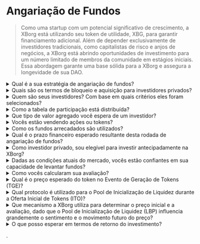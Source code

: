 # Angariação de Fundos

> Como uma startup com um potencial significativo de crescimento, a XBorg está utilizando seu token de utilidade, XBG, para garantir financiamento adicional. Além de depender exclusivamente de investidores tradicionais, como capitalistas de risco e anjos de negócios, a XBorg está abrindo oportunidades de investimento para um número limitado de membros da comunidade em estágios iniciais. Essa abordagem garante uma base sólida para a XBorg e assegura a longevidade de sua DAO.

<details>

<summary>Qual é a sua estratégia de angariação de fundos?</summary>

Nosso objetivo ao levantar capital é facilitar o crescimento e cobrir as despesas mensais da equipe. Estamos atentos para não levantar mais fundos do que o necessário e priorizamos o valor em vez da quantidade de capital. Atualmente, a XBorg possui uma posição financeira sólida, com uma reserva de 20 meses, e, portanto, não há necessidade urgente de levantar fundos adicionais.

#### Rodada estratégica

* Data: Verão de 2022
* Valor arrecadado: $1 milhão
* Avaliação: $25 milhões

#### Rodada semente

* Data: Abril a setembro de 2023
* Valor: $5 milhões
* Avaliação: $45-55 milhões

À medida que nos preparamos para lançar nosso token, nosso plano atual não inclui levantar fundos adicionais. No entanto, permanecemos abertos a ajustar nossa estratégia com base na tração que observamos com o protocolo e quaisquer necessidades potenciais de contratações adicionais. No final, decidiremos com base no que for melhor para o crescimento e sucesso de longo prazo da XBorg.

</details>

<details>

<summary>Quais são os termos de bloqueio e aquisição para investidores privados?</summary>

Os investidores privados terão 10% de seus tokens desbloqueados no Evento de Geração de Tokens (TGE), seguido por um período de bloqueio de 3 meses. Após o período de bloqueio, os tokens restantes serão adquiridos ao longo de 18 meses.

É importante lembrar que nossa abordagem pode estar sujeita a alterações com base nos requisitos específicos das exchanges com as quais nos envolvemos. Não é incomum que exchanges de primeira linha tenham influência na tokenomics e no cronograma de aquisição/bloqueio de um determinado token, e podemos precisar ajustar nossa estratégia para atender aos seus padrões.

</details>

<details>

<summary>Quem são seus investidores? Com base em quais critérios eles foram selecionados?</summary>

Fomos meticulosos na seleção de nossos investidores para a rodada inicial de financiamento, priorizando aqueles que trazem mais do que apenas capital financeiro, mas também agregam valor significativo à XBorg de outras maneiras. Nossos investidores vêm de uma variedade de origens, incluindo:

* Aave e Lens Protocol: Profissionais dessas empresas trazem experiência profunda em tecnologia blockchain e criptomoedas.
* Yield Guild Games: Experiência em economias virtuais e jogos baseados em blockchain.
* ESL/Face it, Faze, G2: Representam alguns dos maiores nomes da indústria de esports, oferecendo insights e redes de contatos no mundo dos jogos competitivos.
* Ethereum France, Consensys: Esses colaboradores têm amplo conhecimento em Ethereum e desenvolvimento de blockchain.
* French Esports: Possui um forte entendimento do cenário de esports na França.
* Savvy Games: Especialistas em desenvolvimento e estratégia de jogos.

</details>

<details>

<summary>Como a tabela de participação está distribuída?</summary>

Para a rodada estratégica, implementamos um limite de $50.000 por investimento para garantir uma distribuição justa na tabela de participação.

</details>

<details>

<summary>Que tipo de valor agregado você espera de um investidor?</summary>

Um investidor pode agregar um valor significativo à XBorg, trazendo orientação estratégica, mentoria e suporte financeiro além do investimento inicial. Os investidores podem oferecer insights sobre o cenário competitivo, tendências do setor e oportunidades de crescimento potenciais que podem não ser imediatamente aparentes para a equipe da XBorg. Eles também podem fornecer acesso às suas redes e recursos, incluindo apresentações a possíveis parceiros, consultores e clientes. Isso pode ajudar a XBorg a construir sua base de usuários, estabelecer parcerias e expandir sua presença no mercado.

Além do suporte financeiro, os investidores também podem trazer credibilidade e validação para a XBorg, o que pode ser fundamental em uma indústria competitiva e em constante evolução. Isso pode ajudar a XBorg a se destacar entre seus pares, atrair investimentos adicionais e construir uma forte reputação de marca.

No geral, os investidores podem oferecer uma riqueza de conhecimento, expertise e recursos para ajudar a XBorg a ter sucesso a longo prazo. Eles podem fornecer valor além do capital e ajudar a XBorg a enfrentar os desafios de uma indústria dinâmica e em constante evolução.

</details>

<details>

<summary>Vocês estão vendendo ações ou tokens?</summary>

Até o momento, a XBorg só vendeu tokens sem oferecer ações para venda. Atualmente, os únicos acionistas da empresa são a SwissBorg e o fundador da XBorg. Essa abordagem foi escolhida deliberadamente para garantir um foco direcionado na valorização para a empresa, sem diluir a atenção ou os recursos distribuindo ações.

</details>

<details>

<summary>Como os fundos arrecadados são utilizados?</summary>

Estamos levantando uma rodada semente de $5 milhões. Os fundos arrecadados serão alocados da seguinte forma e serão gastos ao longo de três anos.

* Desenvolvimento técnico: 60% ($3.000.000) dos fundos serão alocados para desenvolvimento técnico e custos de infraestrutura. Isso representa o custo de 10 engenheiros em tempo integral por três anos, com um salário médio de mercado de $7.000 por mês.
* Marketing: 20% ($1.000.000) dos fundos serão alocados para despesas de marketing, campanhas com influenciadores, relações públicas, oportunidades de patrocínio e eventos.
* Liquidez e listagens em exchanges: 10% ($500.000) dos fundos serão alocados para pagamentos de listagem em exchanges e provisão de liquidez.
* Custos operacionais: 10% ($500.000) dos fundos serão alocados para aluguel de escritório, honorários advocatícios e assinaturas de software.
* O tesouro atual cobre os custos de RH não técnicos.

</details>

<details>

<summary>Qual é o prazo financeiro esperado resultante desta rodada de angariação de fundos?</summary>

Os fundos arrecadados nesta rodada devem fornecer à XBorg um prazo financeiro de aproximadamente três anos. Isso significa que antecipamos que os recursos obtidos sustentarão nossas operações e estratégias de crescimento durante esse período.

</details>

<details>

<summary>Como investidor privado, sou elegível para investir antecipadamente na XBorg?</summary>

A XBorg oferece oportunidades de investimento antecipado principalmente a investidores estratégicos com ampla experiência em jogos, esports e/ou na indústria do entretenimento. Além da captação de recursos da comunidade, se você não atender a essas qualificações, o investimento antecipado pode não ser possível. No entanto, uma vez que chegarmos à fase de rodada pública, ela estará aberta a todos os investidores interessados, independentemente de sua formação ou experiência.

</details>

<details>

<summary>Dadas as condições atuais do mercado, vocês estão confiantes em sua capacidade de levantar fundos?</summary>

Até o momento, a XBorg despertou interesse significativo de capitalistas de risco e anjos de negócios, resultando em aproximadamente $1,5 milhão em potencial de financiamento para a rodada semente. Nossa equipe reconhece que nossa capacidade de atrair investidores depende de demonstrar progresso na execução de nosso roteiro e ganhar tração no mercado. Embora estejamos empenhados em garantir financiamento, nossa abordagem prioriza atrair investidores de alta qualidade em vez de acumular um grande investimento.

</details>

<details>

<summary>Como vocês calcularam sua avaliação?</summary>

Nossa avaliação é baseada em comparáveis. A lista de projetos comparáveis pode ser encontrada [aqui](https://docs.google.com/spreadsheets/d/11sEz9B5ruauiKs3jPzSYJAc9VVpLu7QKnZHOLvxK\_ws/edit?usp=sharing).

Nesta fase de desenvolvimento de nossa empresa, utilizar métodos tradicionais de avaliação com base em múltiplos de ganhos, fluxos de caixa descontados, valor contábil ou valor de liquidação não forneceria uma imagem abrangente ou precisa da avaliação da XBorg. Como uma startup nascente que opera em um campo altamente dinâmico e em rápida evolução de GameFi e SocialFi, nosso valor é amplamente determinado por fatores mais intangíveis, como nossa tecnologia, expertise da equipe e potencial de mercado. Portanto, nossa equipe está adotando uma abordagem mais holística para a avaliação, que incorpora várias métricas e considera as características únicas de nossa indústria e empresa.

Como parte de nosso processo de due diligence, nossa equipe analisou projetos comparáveis nos espaços de GameFi e SocialFi, levando em consideração o valor de negociação atual de tokens semelhantes e os resultados das últimas rodadas de investimento. Embora esses fatores tenham desempenhado um papel na determinação de nossa estratégia geral, também reconhecemos que outras variáveis, como a tração atual no mercado, podem influenciar o apetite dos investidores. Em última análise, determinamos que uma avaliação de $45 milhões representava o melhor equilíbrio entre atrair investidores de alta qualidade e gerar interesse geral suficiente de investimento.

</details>

<details>

<summary>Qual é o preço esperado do token no Evento de Geração de Tokens (TGE)?</summary>

A captação de recursos pública será facilitada por meio de um Pool de Inicialização de Liquidez do Balancer, com o preço inicial dos tokens estabelecido em $0,5. O pool começará com uma proporção de peso de 96:4 e gradualmente se equilibrará para uma proporção de 50:50 ao longo de um período de 72 horas. No entanto, é importante observar que esse preço inicial e estrutura de ponderação podem estar sujeitos a alterações, de acordo com as condições e requisitos específicos de quaisquer futuras exchanges com as quais a XBorg colaborar.

</details>

<details>

<summary>Qual protocolo é utilizado para o Pool de Inicialização de Liquidez durante a Oferta Inicial de Tokens (ITO)?</summary>

O Pool de Inicialização de Liquidez para nossa Oferta Inicial de Tokens utiliza o protocolo Balancer.

</details>

<details>

<summary>Que mecanismo a XBorg utiliza para determinar o preço inicial e a avaliação, dado que o Pool de Inicialização de Liquidez (LBP) influencia grandemente o sentimento e o movimento futuro do preço?</summary>

O Pool de Inicialização de Liquidez (LBP) serve como o mecanismo-chave que facilita um processo de descoberta de preço suave para o token. Ele permite uma avaliação justa e eficiente baseada no mercado, fornecendo um equilíbrio natural e dinâmico entre oferta e demanda. Você pode obter mais informações sobre LBPs [aqui](https://docs.balancer.fi/concepts/pools/liquidity-bootstrapping.html#mental-model).

</details>

<details>

<summary>O que posso esperar em termos de retorno do investimento?</summary>

Embora seja esperado que os tokens XBG sejam oferecidos a um preço mais alto após a rodada semente, é crucial entender que os investimentos têm inerentemente riscos, e não podemos garantir um retorno positivo do investimento. Como qualquer investimento, o desempenho dos tokens XBG está sujeito às condições de mercado e a outros fatores que podem influenciar seu valor.

</details>

.